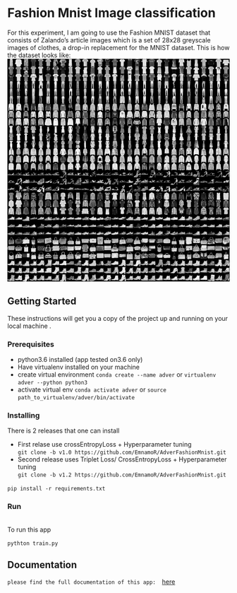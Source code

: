# Fashion Mnist Image classification
For this experiment, I am going to use the Fashion MNIST dataset that consists of Zalando’s article images which is a set of 28x28 greyscale images of clothes, a drop-in replacement for the MNIST dataset. 
This is how the dataset looks like: <br>
![Mnist fashion data sample](assets/fashion-mnist-sprite.png)
## Getting Started
These instructions will get you a copy of the project up and running on your local machine .
### Prerequisites
- python3.6 installed (app tested on3.6 only)
- Have virtualenv installed on your machine
- create virtual environment 
`conda create --name adver`
or 
`virtualenv adver --python python3`
- activate virtual env
`conda activate adver`
or 
`source path_to_virtualenv/adver/bin/activate`
### Installing
There is 2 releases that one can install <br>
- First relase use crossEntropyLoss + Hyperparameter tuning <br>
```git clone -b v1.0 https://github.com/EmnamoR/AdverFashionMnist.git``` <br>
- Second release uses Triplet Loss/ CrossEntropyLoss + Hyperparameter tuning <br>
```git clone -b v1.2 https://github.com/EmnamoR/AdverFashionMnist.git``` <br>

```pip install -r requirements.txt```
### Run
<br>To run this app 
```
pythton train.py
```
## Documentation
`please find the full documentation of this app:  `[here](https://github.com/EmnamoR/AdverFashionMnist/blob/master/Documentation.md)